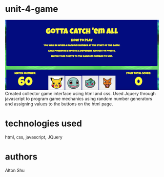 # unit-4-game
![ScreenShot](assets/images/screenshot.jpg) 
Created collector game interface using html and css. Used Jquery through javascript to program game mechanics using random number generators and assigning values to the buttons on the html page.

# technologies used
html, css, javascript, JQuery

# authors
Alton Shu
